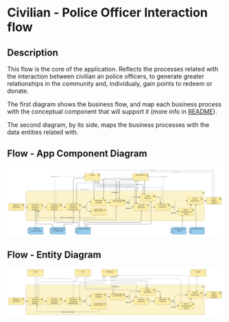 # Civilian - Police Officer Interaction flow

## Description

This flow is the core of the application. Reflects the processes related with the interaction between civilian an police officers, to generate greater relationships in the community and, individualy, gain points to redeem or donate.

The first diagram shows the business flow, and map each business process with the conceptual component that will support it (more info in [README](/README.md#application-component-collaboration-views)).

The second diagram, by its side, maps the business processes with the data entities related with.

## Flow - App Component Diagram

![Civilian and Police Officer interaction](/Assets/Civilian-Police-Officer-interaction-Application-Coverage.png)

## Flow - Entity Diagram

![Civilian and Police Officer interaction](/Assets/Civilian-Police-Officer-interaction-Business-Entities.png)